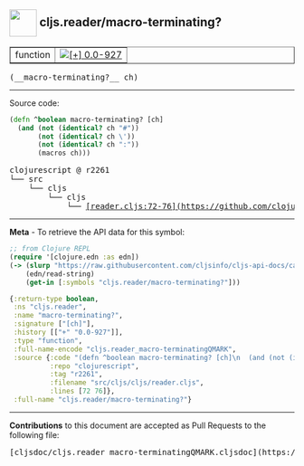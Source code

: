 ## <img width="48px" valign="middle" src="http://i.imgur.com/Hi20huC.png"> cljs.reader/macro-terminating?

 <table border="1">
<tr>

<td>function</td>
<td><a href="https://github.com/cljsinfo/cljs-api-docs/tree/0.0-927"><img valign="middle" alt="[+] 0.0-927" src="https://img.shields.io/badge/+-0.0--927-lightgrey.svg"></a> </td>
</tr>
</table>

 <samp>
(__macro-terminating?__ ch)<br>
</samp>

---





Source code:

```clj
(defn ^boolean macro-terminating? [ch]
  (and (not (identical? ch "#"))
       (not (identical? ch \'))
       (not (identical? ch ":"))
       (macros ch)))
```

 <pre>
clojurescript @ r2261
└── src
    └── cljs
        └── cljs
            └── <ins>[reader.cljs:72-76](https://github.com/clojure/clojurescript/blob/r2261/src/cljs/cljs/reader.cljs#L72-L76)</ins>
</pre>


---

__Meta__ - To retrieve the API data for this symbol:

```clj
;; from Clojure REPL
(require '[clojure.edn :as edn])
(-> (slurp "https://raw.githubusercontent.com/cljsinfo/cljs-api-docs/catalog/cljs-api.edn")
    (edn/read-string)
    (get-in [:symbols "cljs.reader/macro-terminating?"]))
```

```clj
{:return-type boolean,
 :ns "cljs.reader",
 :name "macro-terminating?",
 :signature ["[ch]"],
 :history [["+" "0.0-927"]],
 :type "function",
 :full-name-encode "cljs.reader_macro-terminatingQMARK",
 :source {:code "(defn ^boolean macro-terminating? [ch]\n  (and (not (identical? ch \"#\"))\n       (not (identical? ch \\'))\n       (not (identical? ch \":\"))\n       (macros ch)))",
          :repo "clojurescript",
          :tag "r2261",
          :filename "src/cljs/cljs/reader.cljs",
          :lines [72 76]},
 :full-name "cljs.reader/macro-terminating?"}

```

---

__Contributions__ to this document are accepted as Pull Requests to the following file:

 <pre>
[cljsdoc/cljs.reader_macro-terminatingQMARK.cljsdoc](https://github.com/cljsinfo/cljs-api-docs/blob/master/cljsdoc/cljs.reader_macro-terminatingQMARK.cljsdoc)
</pre>

